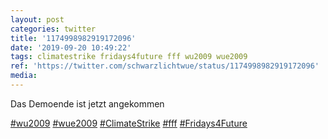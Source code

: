 ```yaml
---
layout: post
categories: twitter
title: '1174998982919172096'
date: '2019-09-20 10:49:22'
tags: climatestrike fridays4future fff wu2009 wue2009
ref: 'https://twitter.com/schwarzlichtwue/status/1174998982919172096'
media:
---
```

Das Demoende ist jetzt angekommen

[#wu2009](/t/wu2009) [#wue2009](/t/wue2009) [#ClimateStrike](/t/climatestrike) [#fff](/t/fff) [#Fridays4Future](/t/fridays4future) 